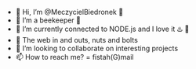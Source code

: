 - 👋 Hi, I’m @MeczycielBiedronek 🔨
- 👀 I’m a beekeeper 🐝
- 🌱 I’m currently connected to NODE.js and I love it ♨️ 🔌
- 🔩 The web in and outs, nuts and bolts
- 💞️ I’m looking to collaborate on interesting projects
- 📫 How to reach me? = fistah(G)mail

<!---
MeczycielBiedronek/MeczycielBiedronek is a ✨ special ✨ repository because its `README.md` (this file) appears on your GitHub profile.
You can click the Preview link to take a look at your changes.
--->
